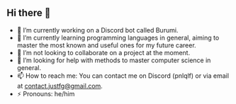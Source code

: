 ## Hi there 👋


- 🔭 I’m currently working on a Discord bot called Burumi.
- 🌱 I’m currently learning programming languages in general, aiming to master the most known and useful ones for my future career.
- 👯 I’m not looking to collaborate on a project at the moment.
- 🤔 I’m looking for help with methods to master computer science in general.
- 📫 How to reach me: You can contact me on Discord (pnlqlf) or via email at contact.justfg@gmail.com.
- ⚡ Pronouns: he/him

